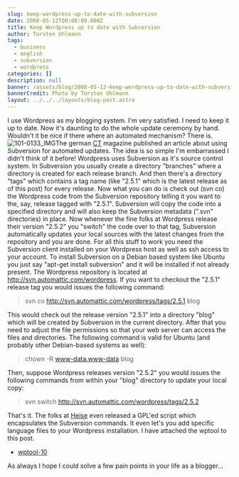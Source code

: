 ```yaml
---
slug: keep-wordpress-up-to-date-with-subversion
date: 2008-05-12T00:00:00.000Z
title: Keep Wordpress up to date with Subversion
author: Torsten Uhlmann
tags:
  - business
  - english
  - subversion
  - wordpress
categories: []
description: null
banner: /assets/blog/2008-05-12-keep-wordpress-up-to-date-with-subversion/banner.jpg
bannerCredit: Photo by Torsten Uhlmann
layout: ../../../layouts/blog-post.astro
---
```


I use Wordpress as my blogging system. I'm very satisfied. I need to keep it up to date. Now it's daunting to do the whole update ceremony by hand. Wouldn't it be nice if there where an automated mechanism? There is. ![101-0133\_IMG](/assets/blog/2008-05-12-keep-wordpress-up-to-date-with-subversion/101-0133-img.jpg)The german [CT](http://www.heise.de/ct/) magazine published an article about using Subversion for automated updates. The idea is so simple I'm embarrassed I didn't think of it before! Wordpress uses Subversion as it's source control system. In Subversion you usually create a directory "branches" where a directory is created for each release branch. And then there's a directory "tags" which contains a tag name (like "2.5.1" which is the latest release as of this post) for every release. Now what you can do is check out (svn co) the Wordpress code from the Subversion repository telling it you want to the, say, release tagged with "2.5.1". Subversion will copy the code into a specified directory and will also keep the Subversion metadata (".svn" directories) in place. Now whenever the fine folks at Wordpress release their version "2.5.2" you "switch" the code over to that tag, Subversion automatically updates your local sources with the latest changes from the repository and you are done. For all this stuff to work you need the Subversion client installed on your Wordpress host as well as ssh access to your account. To install Subversion on a Debian based system like Ubuntu you just say "apt-get install subversion" and it will be installed if not already present. The Wordpress repository is located at <http://svn.automattic.com/wordpress>. If you want to checkout the "2.5.1" release tag you would issues the following command:

> svn co http://svn.automattic.com/wordpress/tags/2.5.1 blog

This would check out the release version "2.5.1" into a directory "blog" which will be created by Subversion in the current directory. After that you need to adjust the file permissions so that your web server can access the files and directories. The following command is valid for Ubuntu (and probably other Debian-based systems as well):

> chown -R www-data.www-data blog

Then, suppose Wordpress releases version "2.5.2" you would issues the following commands from within your "blog" directory to update your local copy:

> svn switch http://svn.automattic.com/wordpress/tags/2.5.2

That's it. The folks at [Heise](http://www.heise.de) even released a GPL'ed script which encapsulates the Subversion commands. It even let's you add specific language files to your Wordpress installation. I have attached the wptool to this post.

-   [wptool-10](http://blog.agynamix.de/wp-content/uploads/2008/05/wptool-10.tgz)

As always I hope I could solve a few pain points in your life as a blogger...
